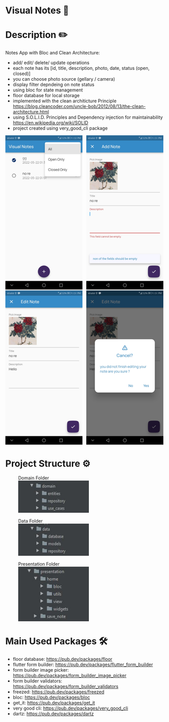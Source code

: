 # Visual Notes :notebook_with_decorative_cover:
# Description :pencil2:
 Notes App with Bloc and Clean Architecture:
 - add/ edit/ delete/ update operations
 - each note has its [id, title, description, photo, date, status (open, closed)]
 - you can choose photo source (gellary / camera)
 - display filter depndeing on note status
 - using bloc for state management
 - floor database for local storage
 - implemented with the clean architicture Principle https://blog.cleancoder.com/uncle-bob/2012/08/13/the-clean-architecture.html
 - using S.O.L.I.D. Principles and Dependency injection for maintainability https://en.wikipedia.org/wiki/SOLID
 - project created using very_good_cli package
 
 <img src="./screenshots/1.jpg" width="240" height="480" > &nbsp;
 <img src="./screenshots/2.jpg" width="240" height="480" > &nbsp;
 <img src="./screenshots/3.jpg" width="240" height="480" > &nbsp;
 <img src="./screenshots/4.jpg" width="240" height="480" > &nbsp;

# Project Structure :gear:

<figure>
 <figcaption>Domain Folder</figcaption>
 <img src="./screenshots/domain.JPG" width="220" height="100">
</figure>

<figure>
 <figcaption>Data Folder</figcaption>
 <img src="./screenshots/data.JPG" width="220" height="100">
</figure>

<figure>
 <figcaption>Presentation Folder</figcaption>
 <img src="./screenshots/presentation.JPG" width="220" height="170">
</figure>

# Main Used Packages :hammer_and_wrench:
- floor database: https://pub.dev/packages/floor
- flutter form builder: https://pub.dev/packages/flutter_form_builder
- form builder image picker: https://pub.dev/packages/form_builder_image_picker
- form builder validators: https://pub.dev/packages/form_builder_validators
- freezed: https://pub.dev/packages/freezed
- bloc: https://pub.dev/packages/bloc
- get_it: https://pub.dev/packages/get_it
- very good cli: https://pub.dev/packages/very_good_cli
- dartz: https://pub.dev/packages/dartz
